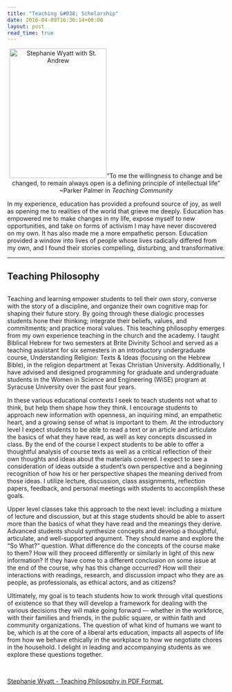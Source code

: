 ```yaml
---
title: "Teaching &#038; Scholarship"
date: 2016-04-09T16:36:14+00:00
layout: post
read_time: true
---
```

<p style="text-align: center;"><img class="alignright wp-image-210 size-medium" src="http://stephaniewyatt.net/wp-content/uploads/Stephanie_M_Wyatt_Saint_Andrews-225x300.jpg" alt="Stephanie Wyatt with St. Andrew" width="225" height="300" />“To me the willingness to change and be changed, to remain always open is a defining principle of intellectual life”
~Parker Palmer in <em>Teaching Community</em></p>
In my experience, education has provided a profound source of joy, as well as opening me to realities of the world that grieve me deeply. Education has empowered me to make changes in my life, expose myself to new opportunities, and take on forms of activism I may have never discovered on my own. It has also made me a more empathetic person. Education provided a window into lives of people whose lives radically differed from my own, and I found their stories compelling, disturbing, and transformative.

<hr />

<h2>Teaching Philosophy</h2>
<div class="page" title="Page 1">
<div class="layoutArea">
<div class="column">

Teaching and learning empower students to tell their own story, converse with the story of a discipline, and organize their own cognitive map for shaping their future story. By going through these dialogic processes students hone their thinking; integrate their beliefs, values, and commitments; and practice moral values. This teaching philosophy emerges from my own experience teaching in the church and the academy. I taught Biblical Hebrew for two semesters at Brite Divinity School and served as a teaching assistant for six semesters in an introductory undergraduate course, Understanding Religion: Texts &amp; Ideas (focusing on the Hebrew Bible), in the religion department at Texas Christian University. Additionally, I have advised and designed programming for graduate and undergraduate students in the Women in Science and Engineering (WiSE) program at Syracuse University over the past four years.

In these various educational contexts I seek to teach students not what to think, but help them shape how they think. I encourage students to approach new information with openness, an inquiring mind, an empathetic heart, and a growing sense of what is important to them. At the introductory level I expect students to be able to read a text or an article and articulate the basics of what they have read, as well as key concepts discussed in class. By the end of the course I expect students to be able to offer a thoughtful analysis of course texts as well as a critical reflection of their own thoughts and ideas about the materials covered. I expect to see a consideration of ideas outside a student’s own perspective and a beginning recognition of how his or her perspective shapes the meaning derived from those ideas. I utilize lecture, discussion, class assignments, reflection papers, feedback, and personal meetings with students to accomplish these goals.

Upper level classes take this approach to the next level: including a mixture of lecture and discussion, but at this stage students should be able to assert more than the basics of what they have read and the meanings they derive. Advanced students should synthesize concepts and develop a thoughtful, articulate, and well-supported argument. They should name and explore the “So What?” question. What difference do the concepts of the course make to them? How will they proceed differently or similarly in light of this new information? If they have come to a different conclusion on some issue at the end of the course, why has this change occurred? How will their interactions with readings, research, and discussion impact who they are as people, as professionals, as ethical actors, and as citizens?

Ultimately, my goal is to teach students how to work through vital questions of existence so that they will develop a framework for dealing with the various decisions they will make going forward –– whether in the workforce, with their families and friends, in the public square, or within faith and community organizations. The question of what kind of humans we want to be, which is at the core of a liberal arts education, impacts all aspects of life from how we behave ethically in the workplace to how we negotiate chores in the household. I delight in leading and accompanying students as we explore these questions together.

&nbsp;

<a href="http://stephaniewyatt.net/wp-content/uploads/SMWyatt_Teaching_Philosophy_4_9_2016.pdf" target="_blank">Stephanie Wyatt - Teaching Philosophy in PDF Format.</a>

</div>
</div>
</div>
